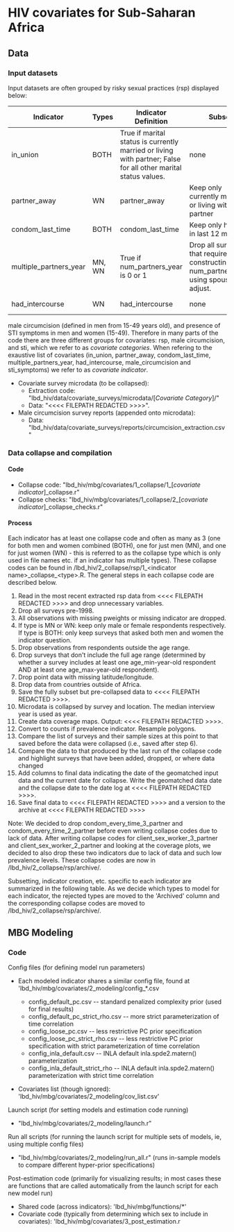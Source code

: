 # HIV covariates for Sub-Saharan Africa

## Data

### Input datasets
Input datasets are often grouped by risky sexual practices (rsp) displayed below:

| Indicator | Types | Indicator Definition| Subset | Age Range | Archived |
| ---------------- | ----------------------------- | ---- |---------- |  ---------- | ---- |
| in_union | BOTH | True if marital status is currently married or living with partner; False for all other marital status values. |none| 15-49 | |
| partner_away | WN | partner_away | Keep only currently married or living with partner | 15-49 |  |
| condom_last_time | BOTH | condom_last_time | Keep only had sex in last 12 months | 15-49 | MN, WN |
| multiple_partners_year | MN, WN | True if num_partners_year is 0 or 1 | Drop all surveys that required constructing num_partners_year using spousal adjust. | 15-49 | BOTH |
| had_intercourse | WN | had_intercourse | none | 15-24 | BOTH, MN |
male circumcision (defined in men from 15-49 years old), and presence of STI symptoms in men and women (15-49). Therefore in many parts of the code there are three different groups for covariates: rsp, male circumcision, and sti, which we refer to as *covariate categories*. When refering to the exaustive list of covariates (in_union, partner_away, condom_last_time, multiple_partners_year, had_intercourse, male_circumcision and sti_symptoms) we refer to as *covariate indicator*. 
* Covariate survey microdata (to be collapsed): 
    * Extraction code: "lbd_hiv/data/covariate_surveys/microdata/[*Covariate Category*]/"
    * Data: "<<<< FILEPATH REDACTED >>>>".
* Male circumcision survey reports (appended onto microdata): 
    * Data: "lbd_hiv/data/covariate_surveys/reports/circumcision_extraction.csv"

### Data collapse and compilation

#### Code
* Collapse code: "lbd_hiv/mbg/covariates/1_collapse/1_[*covariate indicator*]_collapse.r"
* Collapse checks: "lbd_hiv/mbg/covariates/1_collapse/2_[*covariate indicator*]_collapse_checks.r"

#### Process

Each indicator has at least one collapse code and often as many as 3 (one for both men and women combined (BOTH), one for just men (MN), and one for just women (WN) - this is referred to as the collapse type which is only used in file names etc. if an indicator has multiple types). These collapse codes can be found in /lbd_hiv/2_collapse/rsp/1_\<indicator name>\_collapse_\<type>.R. The general steps in each collapse code are described below. 

1. Read in the most recent extracted rsp data from <<<< FILEPATH REDACTED >>>> and drop unnecessary variables.
2. Drop all surveys pre-1998.
3. All observations with missing pweights or missing indicator are dropped.
4. If type is MN or WN: keep only male or female respondents respectively. If type is BOTH: only keep surveys that asked both men and women the indicator question.
5. Drop observations from respondents outside the age range.
6. Drop surveys that don't include the full age range (determined by whether a survey includes at least one age_min-year-old respondent AND at least one age_max-year-old respondent).
7. Drop point data with missing latitude/longitude.
8. Drop data from countries outside of Africa.
9. Save the fully subset but pre-collapsed data to <<<< FILEPATH REDACTED >>>>.
10. Microdata is collapsed by survey and location. The median interview year is used as year. 
11. Create data coverage maps. Output: <<<< FILEPATH REDACTED >>>>.
12. Convert to counts if prevalence indicator. Resample polygons.
13. Compare the list of surveys and their sample sizes at this point to that saved before the data were collapsed (i.e., saved after step 6).
14. Compare the data to that produced by the last run of the collapse code and highlight surveys that have been added, dropped, or where data changed
15. Add columns to final data indicating the date of the geomatched input data and the current date for collapse. Write the geomatched data date and the collapse date to the date log at <<<< FILEPATH REDACTED >>>>.
16. Save final data to <<<< FILEPATH REDACTED >>>> and a version to the archive at <<<< FILEPATH REDACTED >>>>

Note: We decided to drop condom_every_time_3_partner and condom_every_time_2_partner before even writing collapse codes due to lack of data. After writing collapse codes for client_sex_worker_3_partner and client_sex_worker_2_partner and looking at the coverage plots, we decided to also drop these two indicators due to lack of data and such low prevalence levels. These collapse codes are now in /lbd_hiv/2_collapse/rsp/archive/.

Subsetting, indicator creation, etc. specific to each indicator are summarized in the following table. As we decide which types to model for each indicator, the rejected types are moved to the 'Archived' column and the corresponding collapse codes are moved to /lbd_hiv/2_collapse/rsp/archive/.


## MBG Modeling

### Code

Config files (for defining model run parameters)

 - Each modeled indicator shares a similar config file, found at 'lbd_hiv/mbg/covariates/2_modeling/config_*.csv
	 -  config_default_pc.csv -- standard penalized complexity prior (used for final results)
	 - config_default_pc_strict_rho.csv -- more strict parameterization of time correlation
	 - config_loose_pc.csv -- less restrictive PC prior specification
	 - config_loose_pc_strict_rho.csv -- less restrictive PC prior specification with strict parameterization of time correlation
	 - config_inla_default.csv -- INLA default inla.spde2.matern() parameterization
	 - config_inla_default_strict_rho -- INLA default inla.spde2.matern() parameterization with strict time correlation

- Covariates list (though ignored): 'lbd_hiv/mbg/covariates/2_modeling/cov_list.csv'

Launch script (for setting models and estimation code running)

-   "lbd_hiv/mbg/covariates/2_modeling/launch.r"

Run all scripts (for running the launch script for multiple sets of models, ie, using multiple config files)

-   "lbd_hiv/mbg/covariates/2_modeling/run_all.r" (runs in-sample models to compare different hyper-prior specifications)

Post-estimation code (primarily for visualizing results; in most cases these are functions that are called automatically from the launch script for each new model run)

-   Shared code (across indicators): 'lbd_hiv/mbg/functions/*'
-   Covariate code (typically from determining which sex to include in covariates): 'lbd_hiv/mbg/covariates/3_post_estimation.r






